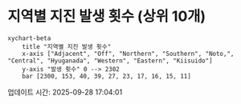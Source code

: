 # 지역별 지진 발생 횟수 (상위 10개)

```mermaid
xychart-beta
    title "지역별 지진 발생 횟수"
    x-axis ["Adjacent", "Off", "Northern", "Southern", "Noto,", "Central", "Hyuganada", "Western", "Eastern", "Kiisuido"]
    y-axis "발생 횟수" 0 --> 2302
    bar [2300, 153, 40, 39, 27, 23, 17, 16, 15, 11]
```

업데이트 시간: 2025-09-28 17:04:01
